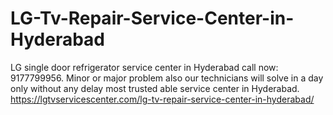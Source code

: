 # LG-Tv-Repair-Service-Center-in-Hyderabad
LG single door refrigerator service center in Hyderabad call now: 9177799956. Minor or major problem also our technicians will solve in a day only without any delay most trusted able service center in Hyderabad.  https://lgtvservicescenter.com/lg-tv-repair-service-center-in-hyderabad/
